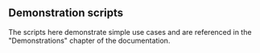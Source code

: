 ﻿## Demonstration scripts

The scripts here demonstrate simple use cases and are referenced in the
"Demonstrations" chapter of the documentation.
